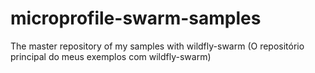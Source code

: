 # microprofile-swarm-samples
The master repository of my samples with wildfly-swarm (O repositório principal do meus exemplos com wildfly-swarm)
